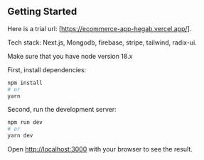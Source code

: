 ## Getting Started

Here is a trial url: [https://ecommerce-app-hegab.vercel.app/].

Tech stack: Next.js, Mongodb, firebase, stripe, tailwind, radix-ui.

Make sure that you have node version 18.x

First, install dependencies:

```bash
npm install
# or
yarn
```

Second, run the development server:

```bash
npm run dev
# or
yarn dev
```

Open [http://localhost:3000](http://localhost:3000) with your browser to see the result.
